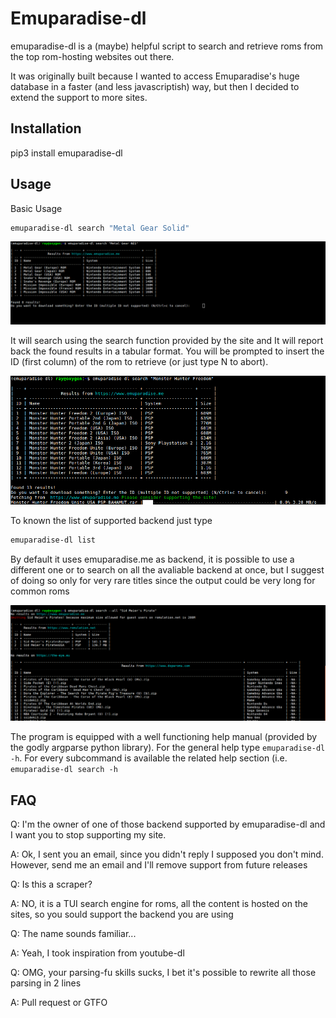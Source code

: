 # Emuparadise-dl

emuparadise-dl is a (maybe) helpful script to search and retrieve roms from the top rom-hosting websites out there.

It was originally built because I wanted to access Emuparadise's huge database in a faster (and less javascriptish) way, but then I decided to extend the support to more sites. 

## Installation

pip3 install emuparadise-dl

## Usage

Basic Usage

```bash
emuparadise-dl search "Metal Gear Solid"
```

![](screenshots/simple_search.png)

It will search using the search function provided by the site and It will report back the found results in a tabular format. You will be prompted to insert the ID (first column) of the rom to retrieve (or just type N to abort).

![](screenshots/simple_search_with_retrieve.png)

To known the list of supported backend just type

```bash
emuparadise-dl list
```

By default it uses emuparadise.me as backend, it is possible to use a different one or to search on all the avaliable backend at once, but I suggest of doing so only for very rare titles since the output could be very long for common roms 

![](screenshots/all_search.png)

The program is equipped with a well functioning help manual (provided by the godly argparse python library).
For the general help type ```emuparadise-dl -h```. 
For every subcommand is available the related help section (i.e. ```emuparadise-dl search -h```

## FAQ

Q: I'm the owner of one of those backend supported by emuparadise-dl and I want you to stop supporting my site.

A: Ok, I sent you an email, since you didn't reply I supposed you don't mind. However, send me an email and I'll remove support from future releases

Q: Is this a scraper?

A: NO, it is a TUI search engine for roms, all the content is hosted on the sites, so you sould support the backend you are using

Q: The name sounds familiar...

A: Yeah, I took inspiration from youtube-dl

Q: OMG, your parsing-fu skills sucks, I bet it's possible to rewrite all those parsing in 2 lines

A: Pull request or GTFO
